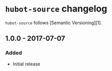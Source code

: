 # `hubot-source` changelog

`hubot-source` follows [Semantic Versioning][1].

## 1.0.0 - 2017-07-07

### Added

* Initial release
